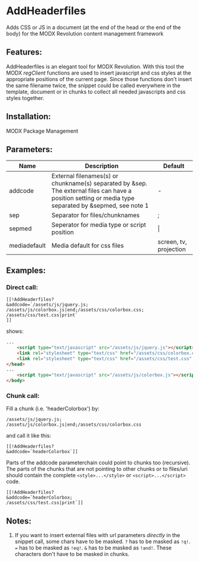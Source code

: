 AddHeaderfiles
================================================================================

Adds CSS or JS in a document (at the end of the head or the end of the body)
for the MODX Revolution content management framework

Features:
--------------------------------------------------------------------------------
AddHeaderfiles is an elegant tool for MODX Revolution. With this tool the MODX
*regClient* functions are used to insert javascript and css styles at the
appropriate positions of the current page. Since those functions don't insert
the same filename twice, the snippet could be called everywhere in the template,
document or in chunks to collect all needed javascripts and css styles together.

Installation:
--------------------------------------------------------------------------------
MODX Package Management

Parameters:
--------------------------------------------------------------------------------

Name         | Description                                                                                                                                            | Default
------------ | ------------------------------------------------------------------------------------------------------------------------------------------------------ | -------
addcode      | External filenames(s) or chunkname(s) separated by &sep. The external files can have a position setting or media type separated by &sepmed, see note 1 | -
sep          | Separator for files/chunknames                                                                                                                         | ;
sepmed       | Seperator for media type or script position                                                                                                            | &#124;
mediadefault | Media default for css files                                                                                                                            | screen, tv, projection

Examples:
--------------------------------------------------------------------------------

### Direct call:

```
[[!AddHeaderfiles?
&addcode=`/assets/js/jquery.js;
/assets/js/colorbox.js|end;/assets/css/colorbox.css;
/assets/css/test.css|print`
]]
```

shows:

```html
...
    <script type="text/javascript" src="/assets/js/jquery.js"></script>
    <link rel="stylesheet" type="text/css" href="/assets/css/colorbox.css" media="screen, tv, projection" />
    <link rel="stylesheet" type="text/css" href="/assets/css/test.css" media="print" />
</head>
...
    <script type="text/javascript" src="/assets/js/colorbox.js"></script>
</body>
```

### Chunk call:

Fill a chunk (i.e. 'headerColorbox') by:

```
/assets/js/jquery.js;
/assets/js/colorbox.js|end;/assets/css/colorbox.css
```

and call it like this:

```
[[!AddHeaderfiles?
&addcode=`headerColorbox`]]
```

Parts of the addcode parameterchain could point to chunks too (recursive). The
parts of the chunks that are not pointing to other chunks or to files/uri should
contain the complete `<style>...</style>` or `<script>...</script>` code.

```
[[!AddHeaderfiles?
&addcode=`headerColorbox;
/assets/css/test.css|print`]]
```

Notes:
--------------------------------------------------------------------------------
1. If you want to insert external files with url parameters *directly* in the
snippet call, some chars have to be masked. `?` has to be masked as `!q!`. `=`
has to be masked as `!eq!`. `&` has to be masked as `!and!`. These characters
don't have to be masked in chunks.
